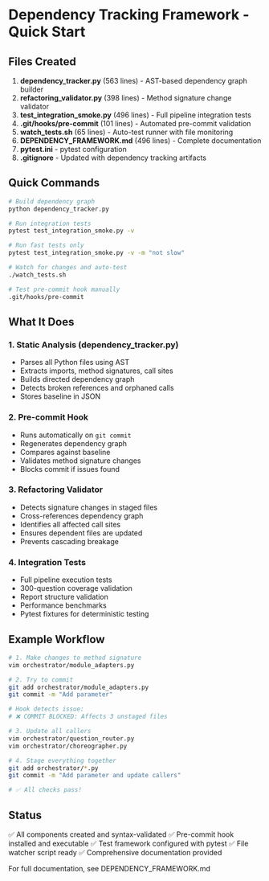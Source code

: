 # Dependency Tracking Framework - Quick Start

## Files Created

1. **dependency_tracker.py** (563 lines) - AST-based dependency graph builder
2. **refactoring_validator.py** (398 lines) - Method signature change validator  
3. **test_integration_smoke.py** (496 lines) - Full pipeline integration tests
4. **.git/hooks/pre-commit** (101 lines) - Automated pre-commit validation
5. **watch_tests.sh** (65 lines) - Auto-test runner with file monitoring
6. **DEPENDENCY_FRAMEWORK.md** (496 lines) - Complete documentation
7. **pytest.ini** - pytest configuration
8. **.gitignore** - Updated with dependency tracking artifacts

## Quick Commands

```bash
# Build dependency graph
python dependency_tracker.py

# Run integration tests  
pytest test_integration_smoke.py -v

# Run fast tests only
pytest test_integration_smoke.py -v -m "not slow"

# Watch for changes and auto-test
./watch_tests.sh

# Test pre-commit hook manually
.git/hooks/pre-commit
```

## What It Does

### 1. Static Analysis (dependency_tracker.py)
- Parses all Python files using AST
- Extracts imports, method signatures, call sites
- Builds directed dependency graph
- Detects broken references and orphaned calls
- Stores baseline in JSON

### 2. Pre-commit Hook
- Runs automatically on `git commit`
- Regenerates dependency graph
- Compares against baseline
- Validates method signature changes
- Blocks commit if issues found

### 3. Refactoring Validator
- Detects signature changes in staged files
- Cross-references dependency graph
- Identifies all affected call sites
- Ensures dependent files are updated
- Prevents cascading breakage

### 4. Integration Tests
- Full pipeline execution tests
- 300-question coverage validation
- Report structure validation
- Performance benchmarks
- Pytest fixtures for deterministic testing

## Example Workflow

```bash
# 1. Make changes to method signature
vim orchestrator/module_adapters.py

# 2. Try to commit
git add orchestrator/module_adapters.py
git commit -m "Add parameter"

# Hook detects issue:
# ❌ COMMIT BLOCKED: Affects 3 unstaged files

# 3. Update all callers
vim orchestrator/question_router.py
vim orchestrator/choreographer.py  

# 4. Stage everything together
git add orchestrator/*.py
git commit -m "Add parameter and update callers"

# ✅ All checks pass!
```

## Status

✅ All components created and syntax-validated
✅ Pre-commit hook installed and executable
✅ Test framework configured with pytest
✅ File watcher script ready
✅ Comprehensive documentation provided

For full documentation, see DEPENDENCY_FRAMEWORK.md
